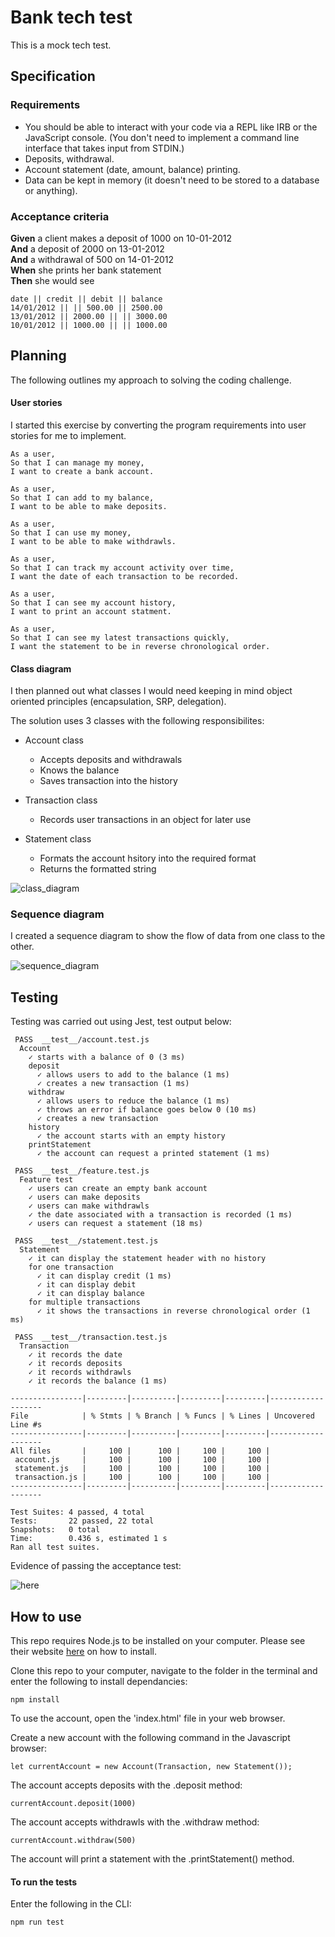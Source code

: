 # Bank tech test

This is a mock tech test.

## Specification

### Requirements

* You should be able to interact with your code via a REPL like IRB or the JavaScript console.  (You don't need to implement a command line interface that takes input from STDIN.)
* Deposits, withdrawal.
* Account statement (date, amount, balance) printing.
* Data can be kept in memory (it doesn't need to be stored to a database or anything).

### Acceptance criteria

**Given** a client makes a deposit of 1000 on 10-01-2012  
**And** a deposit of 2000 on 13-01-2012  
**And** a withdrawal of 500 on 14-01-2012  
**When** she prints her bank statement  
**Then** she would see

```
date || credit || debit || balance
14/01/2012 || || 500.00 || 2500.00
13/01/2012 || 2000.00 || || 3000.00
10/01/2012 || 1000.00 || || 1000.00
```
## Planning

The following outlines my approach to solving the coding challenge.

#### User stories

I started this exercise by converting the program requirements into user stories for me to implement.

```
As a user,
So that I can manage my money,
I want to create a bank account.

As a user,
So that I can add to my balance,
I want to be able to make deposits. 

As a user,
So that I can use my money,
I want to be able to make withdrawls.

As a user,
So that I can track my account activity over time,
I want the date of each transaction to be recorded.

As a user,
So that I can see my account history,
I want to print an account statment. 

As a user,
So that I can see my latest transactions quickly,
I want the statement to be in reverse chronological order.

```

#### Class diagram

I then planned out what classes I would need keeping in mind object oriented principles (encapsulation, SRP, delegation).

The solution uses 3 classes with the following responsibilites:
- Account class
  - Accepts deposits and withdrawals
  - Knows the balance
  - Saves transaction into the history

- Transaction class
  - Records user transactions in an object for later use

- Statement class
  - Formats the account hsitory into the required format
  - Returns the formatted string

![class_diagram](./img/classDiagram.png)

### Sequence diagram

I created a sequence diagram to show the flow of data from one class to the other.

![sequence_diagram](./img/sequenceDiagram.png)

## Testing

Testing was carried out using Jest, test output below:
```
 PASS  __test__/account.test.js
  Account
    ✓ starts with a balance of 0 (3 ms)
    deposit
      ✓ allows users to add to the balance (1 ms)
      ✓ creates a new transaction (1 ms)
    withdraw
      ✓ allows users to reduce the balance (1 ms)
      ✓ throws an error if balance goes below 0 (10 ms)
      ✓ creates a new transaction
    history
      ✓ the account starts with an empty history
    printStatement
      ✓ the account can request a printed statement (1 ms)

 PASS  __test__/feature.test.js
  Feature test
    ✓ users can create an empty bank account
    ✓ users can make deposits
    ✓ users can make withdrawls
    ✓ the date associated with a transaction is recorded (1 ms)
    ✓ users can request a statement (18 ms)

 PASS  __test__/statement.test.js
  Statement
    ✓ it can display the statement header with no history
    for one transaction
      ✓ it can display credit (1 ms)
      ✓ it can display debit
      ✓ it can display balance
    for multiple transactions
      ✓ it shows the transactions in reverse chronological order (1 ms)

 PASS  __test__/transaction.test.js
  Transaction
    ✓ it records the date
    ✓ it records deposits
    ✓ it records withdrawls
    ✓ it records the balance (1 ms)

----------------|---------|----------|---------|---------|-------------------
File            | % Stmts | % Branch | % Funcs | % Lines | Uncovered Line #s 
----------------|---------|----------|---------|---------|-------------------
All files       |     100 |      100 |     100 |     100 |                   
 account.js     |     100 |      100 |     100 |     100 |                   
 statement.js   |     100 |      100 |     100 |     100 |                   
 transaction.js |     100 |      100 |     100 |     100 |                   
----------------|---------|----------|---------|---------|-------------------

Test Suites: 4 passed, 4 total
Tests:       22 passed, 22 total
Snapshots:   0 total
Time:        0.436 s, estimated 1 s
Ran all test suites.
```
Evidence of passing the acceptance test:

![here](./img/feature_test_pass.png)

## How to use

This repo requires Node.js to be installed on your computer. Please see their website [here](https://nodejs.org/en/) on how to install.

Clone this repo to your computer, navigate to the folder in the terminal and enter the following to install dependancies:

```
npm install
```

To use the account, open the 'index.html' file in your web browser.

Create a new account with the following command in the Javascript browser:

```
let currentAccount = new Account(Transaction, new Statement());
```

The account accepts deposits with the .deposit method:

```
currentAccount.deposit(1000)
```

The account accepts withdrawls with the .withdraw method:

```
currentAccount.withdraw(500)
```

The account will print a statement with the .printStatement() method.

#### To run the tests

Enter the following in the CLI:

```
npm run test
```

